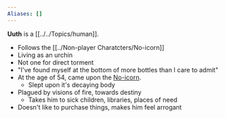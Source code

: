 ```yaml
---
Aliases: []
---
```


**Uuth** is a [[../../Topics/human]].

* Follows the [[../Non-player Charatcters/No-icorn]]
* Living as an urchin
* Not one for direct torment
* "I've found myself at the bottom of more bottles than I care to admit"
* At the age of 54, came upon the [No-icorn](../Non-player%20Charatcters/No-icorn.md).
	* Slept upon it's decaying body
* Plagued by visions of fire, towards destiny
	* Takes him to sick children, libraries, places of need
* Doesn't like to purchase things, makes him feel arrogant